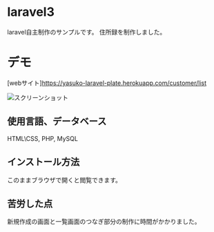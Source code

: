 
# laravel3

 laravel自主制作のサンプルです。
 住所録を制作しました。
 
 # デモ
 [webサイト]https://yasuko-laravel-plate.herokuapp.com/customer/list
 
 ![スクリーンショット](https://user-images.githubusercontent.com/84828867/139524588-c09fec1a-42ab-4825-8bee-9e4bd50f85d9.png)
 
 ## 使用言語、データベース
 HTML\CSS, PHP, MySQL
 
 ## インストール方法
 このままブラウザで開くと閲覧できます。
 
 ## 苦労した点
 新規作成の画面と一覧画面のつなぎ部分の制作に時間がかかりました。
 
 

 

